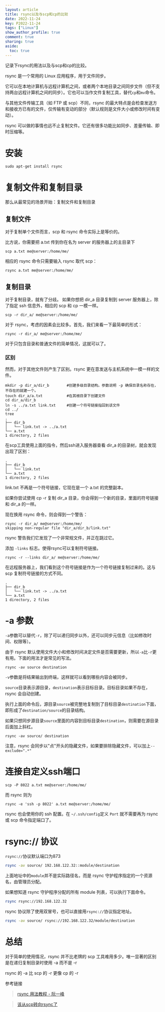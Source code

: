 ```yaml
---
layout: article
title: rsync以及与scp和cp的比较
date: 2022-11-24
key: P2022-11-24
tags: ["Linux"]
show_author_profile: true
comment: true
sharing: true
aside:
  toc: true
---
```


记录下rsync的用法以及与scp和cp的比较。

<!--more-->

rsync 是一个常用的 Linux 应用程序，用于文件同步。

它可以在本地计算机与远程计算机之间，或者两个本地目录之间同步文件（但不支持两台远程计算机之间的同步）。它也可以当作文件复制工具，替代`cp`和`mv`命令。

与其他文件传输工具（如 FTP 或 scp）不同，rsync 的最大特点是会检查发送方和接收方已有的文件，仅传输有变动的部分（默认规则是文件大小或修改时间有变动）。

rsync 可以做的事情也远不止复制文件。它还有很多功能比如同步、差量传输、即时压缩等。

# 安装

```shell
sudo apt-get install rsync
```

# 复制文件和复制目录

那么从最常见的场景开始：复制文件和复制目录

## 复制文件

对于复制单个文件而言，scp 和 rsync 命令实际上是等价的。

比方说，你需要把 a.txt 传到你在名为 server 的服务器上的主目录下

```
scp a.txt me@server:/home/me/
```

相应的 rsync 命令只需要输入 rsync 取代 scp：

```
rsync a.txt me@server:/home/me/
```

## 复制目录

对于复制目录，就有了分歧。
如果你想把 dir_a 目录复制到 server 服务器上，除了指定 ssh 信息外，相应的 scp 和 cp 一模一样。

```
scp -r dir_a/ me@server:/home/me/
```

对于 rsync，考虑的因素会比较多。首先，我们来看一下最简单的形式：

```
rsync -r dir_a/ me@server:/home/me/
```

对于只包含目录和普通文件的简单情况，这就可以了。

### 区别

然而，对于其他文件则产生了区别。rsync 更在意发送与主机系统中一模一样的文件。

```
mkdir -p dir_a/dir_b		#创建多级目录结构。参数说明 -p 确保目录名称存在，不存在的就建一个。
touch dir_a/a.txt			#在其根目录下创建文件
cd dir_a/dir_b
ln -s ../a.txt link.txt		#创建一个符号链接指回到该文件
cd ../
tree
.
├── dir_b
│   └── link.txt -> ../a.txt
└── a.txt
1 directory, 2 files
```

在scp工具使用上面的指令，然后ssh进入服务器查看 dir_a 的目录树，就会发现出现了区别：

```
.
├── dir_b
│   └── link.txt
└── a.txt
1 directory, 2 files
```

link.txt 不再是一个符号链接，它现在是一个 a.txt 的完整副本。

如果你尝试使用 cp -r 复制 dir_a 目录，你会得到一个新的目录，里面的符号链接和 dir_a 的一样。

现在换用 rsync 命令，则会得到一个警告：

```
rsync -r dir_a/ me@server:/home/me/
skipping non-regular file "dir_a/dir_b/link.txt"
```

rsync 警告我们它发现了一个非常规文件，并正在跳过它。

添加 `-links` 标志。使得rsync可以复制符号链接。

```
rsync -r --links dir_a/ me@server:/home/me/
```

在远程服务器上，我们看到这个符号链接是作为一个符号链接复制过来的。这与 scp 复制符号链接的方式不同。

```
.
├── dir_b
│   └── link.txt -> ../a.txt
└── a.txt
1 directory, 2 files
```

# -a 参数

`-a`参数可以替代`-r`，除了可以递归同步以外，还可以同步元信息（比如修改时间、权限等）。

由于 rsync 默认使用文件大小和修改时间决定文件是否需要更新，所以`-a`比`-r`更有用。下面的用法才是常见的写法。

```
rsync -av source destination
```

`-v`参数是将结果输出到终端，这样就可以看到哪些内容会被同步。

`source`目录表示源目录，`destination`表示目标目录。目标目录如果不存在，rsync 会自动创建。

执行上面的命令后，源目录`source`被完整地复制到了目标目录`destination`下面，即形成了`destination/source`的目录结构。

如果只想同步源目录`source`里面的内容到目标目录`destination`，则需要在源目录后面加上斜杠。

```
rsync -av source/ destination
```

注意，rsync 会同步以"点"开头的隐藏文件，如果要排除隐藏文件，可以加上`--exclude=".*"`

# 连接自定义ssh端口

```
scp -P 8022 a.txt me@server:/home/me/
```

而 rsync 则为

```
rsync -e 'ssh -p 8022' a.txt me@server:/home/me/
```

rsync 也会使用你的 ssh 配置。在 `~/.ssh/config`定义 `Port` 就不需要再为 rsync 或 scp 命令指定端口了。

# rsync:// 协议

`rsync://`协议默认端口为873

```bash
rsync -av source/ 192.168.122.32::module/destination
```

上面地址中的`module`并不是实际路径名，而是 rsync 守护程序指定的一个资源名，由管理员分配。

如果想知道 rsync 守护程序分配的所有 module 列表，可以执行下面命令。

```bash
rsync rsync://192.168.122.32
```

rsync 协议除了使用双冒号，也可以直接用`rsync://`协议指定地址。

```bash
rsync -av source/ rsync://192.168.122.32/module/destination
```

# 总结

对于简单的使用情况，rsync 并不比老牌的 scp 工具难用多少。唯一显著的区别是在递归复制目录时使用 -a 而不是 -r

rsync 的 -a 比 scp 的 -r 更像 cp 的 -r

参考链接

> [rsync 用法教程 - 阮一峰](https://www.ruanyifeng.com/blog/2020/08/rsync.html)

> [该从scp转向rsync了](https://laplacence.github.io/2021/12/11/change_from_scp_to_rsync/)

